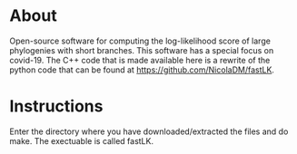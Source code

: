 # About

Open-source software for computing the log-likelihood score of large phylogenies with short branches. This software has a special focus on covid-19. The C++ code that is made available here is a rewrite of the python code that can be found at https://github.com/NicolaDM/fastLK.

# Instructions

Enter the directory where you have downloaded/extracted the files and do make. The exectuable is called fastLK.
